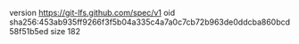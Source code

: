 version https://git-lfs.github.com/spec/v1
oid sha256:453ab935ff9266f3f5b04a335c4a7a0c7cb72b963de0ddcba860bcd58f51b5ed
size 182
